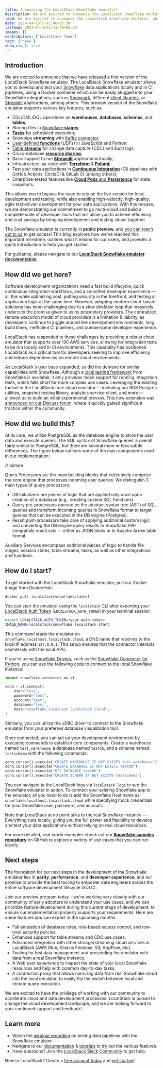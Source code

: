 ```yaml
---
title: Announcing the LocalStack Snowflake emulator!
description: We are excited to announce the LocalStack Snowflake emulator which enables a high-fidelity, fully local Snowflake experience to develop & test your data pipelines.
lead: We are excited to announce the LocalStack Snowflake emulator, which provides a high-fidelity, completely local Snowflake experience for developing and testing your data pipelines.
date: 2024-04-15T5:41:46+05:30
lastmod: 2024-04-15T5:41:46+05:30
images: []
contributors: ["LocalStack Team"]
tags: ['news']
show_cta_1: true
---
```


## Introduction

We are excited to announce that we have released a first version of the LocalStack Snowflake emulator. The LocalStack Snowflake emulator allows you to develop and test your [Snowflake](https://snowflake.com) data applications locally and in CI pipelines, using a Docker container which can be easily plugged into your Snowflake integrations, such as [Snowpark](https://docs.snowflake.com/en/developer-guide/snowpark/index), different [client libraries](https://developers.snowflake.com/drivers-and-libraries/), or [Streamlit](https://docs.streamlit.io/develop/tutorials/databases/snowflake) applications, among others. This preview version of the Snowflake emulator supports various key features, such as:

-   DDL/DML/DQL operations on **warehouses**, **databases**, **schemas**, and **tables**;
-   Storing files in [Snowflake **stages**](https://docs.snowflake.com/en/user-guide/data-load-local-file-system-create-stage);
-   [**Tasks**](https://docs.snowflake.com/en/user-guide/tasks-intro) for scheduled execution;
-   Snowpipe **streaming** with [Kafka connector](https://docs.snowflake.com/en/user-guide/data-load-snowpipe-streaming-kafka);
-   [User-defined **functions**](https://docs.snowflake.com/en/developer-guide/udf/udf-overview) (UDFs) in JavaScript and Python;
-   [Table **streams**](https://docs.snowflake.com/en/user-guide/streams-intro) for change data capture (CDC) and audit logs;
-   Cross-database [**resource sharing**](https://docs.snowflake.com/en/user-guide/data-sharing-intro);
-   Basic support to run [**Streamlit**](https://docs.snowflake.com/en/developer-guide/streamlit/about-streamlit) applications locally;
-   Infrastructure-as-code with [**Terraform**](https://snowflake.localstack.cloud/user-guide/integrations/terraform/) & [**Pulumi**](https://snowflake.localstack.cloud/user-guide/integrations/pulumi/);
-   Test your data applications in [**Continuous Integration**](https://snowflake.localstack.cloud/user-guide/continuous-integration/) (CI) pipelines with GitHub Actions, CircleCI & GitLab CI (among others);
- Enterprise-tested features like [**Cloud Pods** and **Persistence**](https://snowflake.localstack.cloud/user-guide/state-management/) for state snapshots.

This allows you to bypass the need to rely on the live version for local development and testing, while also enabling high-velocity, high-quality, agile test-driven development for your data applications. With this release, we are demonstrating our commitment to go multi-cloud and build a complete suite of developer tools that will allow you to achieve efficiency and cost savings by bringing development and testing closer together.

The Snowflake emulator is currently in **public preview**, and [you can reach out to us](https://localstack.cloud/contact) to get access! This blog explores how we've reached this important milestone, outlines what it means for our users, and provides a quick introduction to help you get started.

For guidance, please navigate to our [**LocalStack Snowflake emulator documentation**](https://snowflake.localstack.cloud/introduction/).

## How did we get here?

Software development organizations need a fast build lifecycle, quick continuous integration workflows, and a smoother developer experience — all this while optimizing cost, putting security in the forefront, and testing all application logic at the same time. However, adopting modern cloud-based solutions has been challenging due to a slow dev&test loop that massively undercuts the promise given to us by proprietary providers. The centralized, remote execution model of cloud providers is a limitation & liability, as developers continue to juggle around live development environments, long build times, inefficient CI pipelines, and cumbersome developer experience.

LocalStack has responded to these challenges by providing a robust cloud emulator that supports over 100 AWS services, allowing for integration tests to be run locally and in CI environments. This capability has positioned LocalStack as a critical tool for developers seeking to improve efficiency and reduce dependencies on remote cloud environments.

As LocalStack's user base expanded, so did the demand for similar capabilities with Snowflake. Although a [local testing framework](https://docs.snowflake.com/en/developer-guide/snowpark/python/testing-locally) from Snowflake is available, it only provides mock support for running integration tests, which falls short for more complex use cases. Leveraging the existing toolset in the LocalStack core cloud emulator — including our RDS Postgres utilities, snapshot testing library, analytics service client, and more — allowed us to build an initial experimental preview. This new extension was [announced on our Discuss forum](https://discuss.localstack.cloud/t/introducing-the-localstack-snowflake-extension-experimental/665/7), where it quickly gained significant traction within the community.

## How did we build this?

At its core, we utilize PostgreSQL as the database engine to store the user data and execute queries. The SQL syntax of Snowflake queries is overall fairly similar to PostgreSQL, but there are several more or less subtle differences. The figure below outlines some of the main components used in our implementation:

// picture

Query Processors are the main building blocks that collectively comprise the core engine that processes incoming user queries. We distinguish 3 main types of query processors:

-   DB initializers are pieces of logic that are applied only once upon creation of a database (e.g., creating custom SQL functions).
-   Query pre-processors operate on the abstract syntax tree (AST) of SQL queries and transform incoming queries in Snowflake format to target queries that can be executed in the DB engine (Postgres).
-   Result post-processors take care of applying additional custom logic and converting the DB engine query results to Snowflake API-compatible result sets — either as JSON blobs or in Apache Arrow table format.

Auxiliary Services encompass additional pieces of logic to handle file stages, session states, table streams, tasks, as well as other integrations and functions.

## How do I start?

To get started with the LocalStack Snowflake emulator, pull our Docker image from DockerHub:

```bash
docker pull localstack/snowflake:latest
```

You can start the emulator using the `localstack` CLI after exporting your [LocalStack Auth Token](https://docs.localstack.cloud/getting-started/auth-token/) (`LOCALSTACK_AUTH_TOKEN`) in your terminal session:

```bash
export LOCALSTACK_AUTH_TOKEN=<your-auth-token>
IMAGE_NAME=localstack/snowflake localstack start
```

This command starts the emulator on `snowflake.localhost.localstack.cloud`, a DNS name that resolves to the local IP address `127.0.0.1`. This setup ensures that the connector interacts seamlessly with the local APIs.

If you’re using [Snowflake Drivers](https://docs.snowflake.com/en/developer-guide/drivers), such as the [Snowflake Connector for Python](https://docs.snowflake.com/en/developer-guide/python-connector/python-connector), you can use the following code to connect to the local Snowflake instance:

```python
import snowflake.connector as sf

conn = sf.connect(
    user="test",
    password="test",
    account="test",
    database="test",
    host="snowflake.localhost.localstack.cloud",
)
```

Similarly, you can utilize the JDBC driver to connect to the Snowflake emulator from your preferred database visualization tool.

Once connected, you can set up your development environment by executing commands to establish core components. Create a warehouse named `test_warehouse`, a database named `testdb`, and a schema named `testschema` with the following commands:

```python
conn.cursor().execute("CREATE WAREHOUSE IF NOT EXISTS test_warehouse")
conn.cursor().execute("CREATE DATABASE IF NOT EXISTS testdb") 
conn.cursor().execute("USE DATABASE testdb")
conn.cursor().execute("CREATE SCHEMA IF NOT EXISTS testschema")
```

You can navigate to the LocalStack logs via `localstack logs` to see the Snowflake emulator in action. To connect your existing Snowflake app to the emulator, all you need to do is add the Snowflake Host name as `snowflake.localhost.localstack.cloud` while specifying mock credentials for your Snowflake user, password, and account.

Note that LocalStack at no point talks to the real Snowflake instance — Everything runs locally, giving you the full power and flexibility to develop and test your data applications without relying on real cloud resources.

For more detailed, real-world examples check out our [**Snowflake samples repository**](https://github.com/localstack-samples/localstack-snowflake-samples) on GitHub to explore a variety of use cases that you can run locally.

## Next steps

The foundation for our next steps in the development of the Snowflake emulator lies in **parity**, **performance**, and **developer experience**, and our promise to provide the best tooling to empower data engineers across the entire software development lifecycle (SDLC).

Join our preview program today - we're working very closely with our community of early adopters to understand your use cases, and we can prioritize feature development during this current stage of development, to ensure our implementation properly supports your requirements. Here are some features you can expect in the upcoming months:

-   Full emulation of database roles, role-based access control, and row-level security policies
-   Enhanced support for table streams and CDC use cases.
-   Advanced integration with other storage/streaming cloud services in LocalStack (AWS Glue, Kinesis Firehose, S3, AppFlow, etc).
-   Tooling for test data management and preseeding the emulator with data from a real Snowflake instance.
-   A Web user experience to inspect the state of your local Snowflake resources and help with common day-to-day tasks.
-   A connection proxy that allows mirroring data from real Snowflake cloud into the local emulator, to easily flip the switch between local and remote query execution.

We are excited to have the privilege of working with our community to accelerate cloud and data development processes. LocalStack is poised to change the cloud development landscape, and we are looking forward to your continued support and feedback!

## Learn more

-   Watch the [webinar recording](https://youtu.be/fWYRfuNMxuU) on testing data pipelines with the Snowflake emulator.
-   Navigate to our [documentation](https://snowflake.localstack.cloud/introduction/) & [tutorials](https://snowflake.localstack.cloud/tutorials/) to try out the various features.
-   Have questions? Join the [LocalStack Slack Community](https://localstack.cloud/slack) to get help.

New to LocalStack? Create a [free account today](https://app.localstack.cloud/sign-up) and [get started](https://snowflake.localstack.cloud/getting-started/installation/)!
